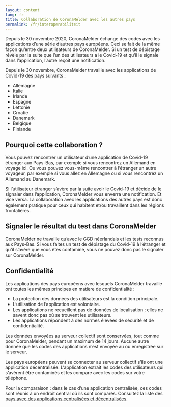 ```yaml
---
layout: content
lang: fr
title: Collaboration de CoronaMelder avec les autres pays
permalink: /fr/interoperabiliteit
---
```

Depuis le 30 novembre 2020, CoronaMelder échange des codes avec les applications d’une série d’autres pays européens. Ceci se fait de la même façon qu’entre deux utilisateurs de CoronaMelder. Si un test de dépistage révèle par la suite que l’un des utilisateurs a le Covid-19 et qu’il le signale dans l’application, l’autre reçoit une notification.

Depuis le 30 novembre, CoronaMelder travaille avec les applications de Covid-19 des pays suivants :

- Allemagne
- Italie
- Irlande
- Espagne
- Lettonie
- Croatie
- Danemark
- Belgique
- Finlande

## Pourquoi cette collaboration ?

Vous pouvez rencontrer un utilisateur d’une application de Covid-19 étranger aux Pays-Bas, par exemple si vous rencontrez un Allemand en voyage ici. Ou vous pouvez vous-même rencontrer à l’étranger un autre voyageur, par exemple si vous allez en Allemagne ou si vous rencontrez un Allemand au Danemark. 

Si l’utilisateur étranger s’avère par la suite avoir le Covid-19 et décide de le signaler dans l’application, CoronaMelder vous enverra une notification. Et vice versa. La collaboration avec les applications des autres pays est donc également pratique pour ceux qui habitent et/ou travaillent dans les régions frontalières.

## Signaler le résultat du test dans CoronaMelder

CoronaMelder ne travaille qu’avec le GGD néerlandais et les tests reconnus aux Pays-Bas. Si vous faites un test de dépistage du Covid-19 à l’étranger et qu’il s’avère que vous êtes contaminé, vous ne pouvez donc pas le signaler sur CoronaMelder.

## Confidentialité

Les applications des pays européens avec lesquels CoronaMelder travaille ont toutes les mêmes principes en matière de confidentialité :

- La protection des données des utilisateurs est la condition principale.
- L’utilisation de l’application est volontaire.
- Les applications ne recueillent pas de données de localisation ; elles ne savent donc pas où se trouvent les utilisateurs.
- Les applications répondent à des normes élevées de sécurité et de confidentialité.

Les données envoyées au serveur collectif sont conservées, tout comme pour CoronaMelder, pendant un maximum de 14 jours. Aucune autre donnée que les codes des applications n’est envoyée au ou enregistrée sur le serveur.

Les pays européens peuvent se connecter au serveur collectif s’ils ont une application décentralisée. L’application extrait les codes des utilisateurs qui s’avèrent être contaminés et les compare avec les codes sur votre téléphone.

Pour la comparaison : dans le cas d’une application centralisée, ces codes sont réunis à un endroit central où ils sont comparés. Consultez la liste des [pays avec des applications centralisées et décentralisées](https://ec.europa.eu/info/live-work-travel-eu/health/coronavirus-response/travel-during-coronavirus-pandemic/how-tracing-and-warning-apps-can-help-during-pandemic_en).
